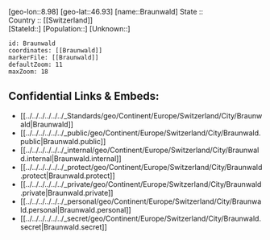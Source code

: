 ﻿---
location: [46.93,8.98] 
mapzoom: [7,12] 
mapmarker: city 
type: City
tags:
- geo/City


SpocWebEntityId: 29325
isDeleted: false
confidential: public

---
[geo-lon::8.98] 
[geo-lat::46.93] 
[name::Braunwald] 
State ::  
Country :: [[Switzerland]]  
[StateId::] 
[Population::] 
[Unknown::] 


```leaflet
id: Braunwald
coordinates: [[Braunwald]] 
markerFile: [[Braunwald]] 
defaultZoom: 11 
maxZoom: 18
```


## Confidential Links & Embeds: 
- [[../../../../../../_Standards/geo/Continent/Europe/Switzerland/City/Braunwald|Braunwald]] 
- [[../../../../../../_public/geo/Continent/Europe/Switzerland/City/Braunwald.public|Braunwald.public]] 
- [[../../../../../../_internal/geo/Continent/Europe/Switzerland/City/Braunwald.internal|Braunwald.internal]] 
- [[../../../../../../_protect/geo/Continent/Europe/Switzerland/City/Braunwald.protect|Braunwald.protect]] 
- [[../../../../../../_private/geo/Continent/Europe/Switzerland/City/Braunwald.private|Braunwald.private]] 
- [[../../../../../../_personal/geo/Continent/Europe/Switzerland/City/Braunwald.personal|Braunwald.personal]] 
- [[../../../../../../_secret/geo/Continent/Europe/Switzerland/City/Braunwald.secret|Braunwald.secret]] 
